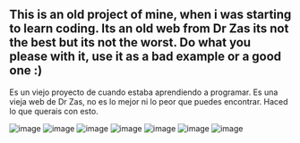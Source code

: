 This is an old project of mine,  when i was starting to learn coding. Its an old web from Dr Zas its not the best but its not the worst. Do what you please with it, use it as a bad example or a good one :) 
---
Es un viejo proyecto de cuando estaba aprendiendo a programar. Es una vieja web de Dr Zas, no es lo mejor ni lo peor que puedes encontrar. Haced lo que querais con esto. 

![image](https://github.com/Adfear/clon-old-web-dr-zas-/assets/121450126/c9732fb1-b33a-4c01-bce9-b8b92ab5f113)
![image](https://github.com/Adfear/clon-old-web-dr-zas-/assets/121450126/7d8ab4d5-b820-4afc-98ab-d765880a9f40)
![image](https://github.com/Adfear/clon-old-web-dr-zas-/assets/121450126/13203fce-cf2b-491d-95c6-6fa4c8962c1b)
![image](https://github.com/Adfear/clon-old-web-dr-zas-/assets/121450126/7a2697a4-5d7c-470d-a639-fca639b9e8cb)
![image](https://github.com/Adfear/clon-old-web-dr-zas-/assets/121450126/c643b74f-2bc7-4818-86b3-6697e4c11c43)
![image](https://github.com/Adfear/clon-old-web-dr-zas-/assets/121450126/d6161701-2271-486d-9393-1e1d35ee7773)
![image](https://github.com/Adfear/clon-old-web-dr-zas-/assets/121450126/820f53d4-c386-437b-b8a9-af444ae2e317)



